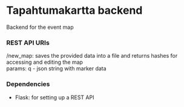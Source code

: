 # Tapahtumakartta backend
Backend for the event map

### REST API URIs
/new_map: saves the provided data into a file and returns hashes for accessing and editing the map  
 params: q - json string with marker data

### Dependencies
- Flask: for setting up a REST API
